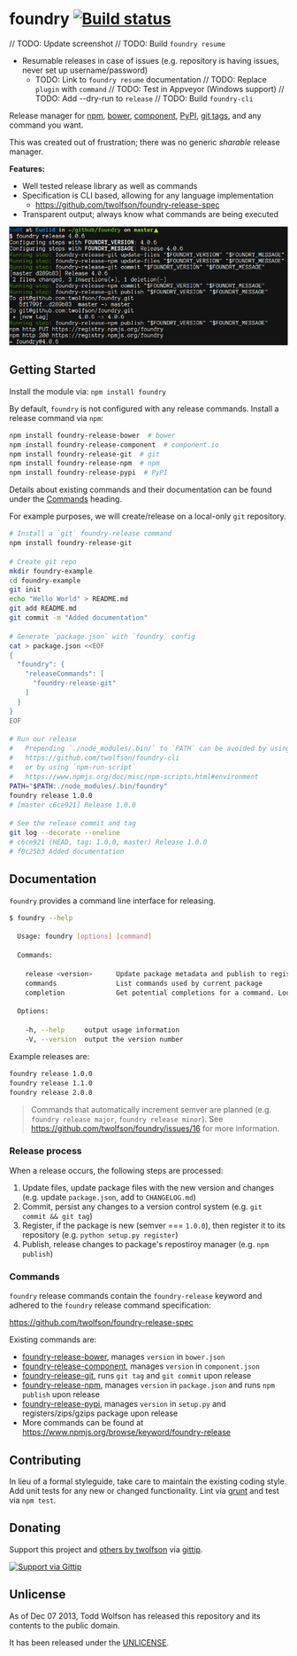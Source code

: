 # foundry [![Build status](https://travis-ci.org/twolfson/foundry.png?branch=master)](https://travis-ci.org/twolfson/foundry)

// TODO: Update screenshot
// TODO: Build `foundry resume`
- Resumable releases in case of issues (e.g. repository is having issues, never set up username/password)
    - TODO: Link to `foundry resume` documentation
// TODO: Replace `plugin` with `command`
// TODO: Test in Appveyor (Windows support)
// TODO: Add --dry-run to `release`
// TODO: Build `foundry-cli`

Release manager for [npm][], [bower][], [component][], [PyPI][], [git tags][], and any command you want.

[npm]: http://npmjs.org/
[bower]: http://bower.io/
[component]: http://component.io/
[PyPI]: http://pypi.python.org/
[git tags]: http://git-scm.com/

This was created out of frustration; there was no generic *sharable* release manager.

**Features:**

- Well tested release library as well as commands
- Specification is CLI based, allowing for any language implementation
    - https://github.com/twolfson/foundry-release-spec
- Transparent output; always know what commands are being executed

![Example foundry-release](docs/foundry-release.png)

## Getting Started
Install the module via: `npm install foundry`

By default, `foundry` is not configured with any release commands. Install a release command via `npm`:

```bash
npm install foundry-release-bower  # bower
npm install foundry-release-component  # component.io
npm install foundry-release-git  # git
npm install foundry-release-npm  # npm
npm install foundry-release-pypi  # PyPI
```

Details about existing commands and their documentation can be found under the [Commands](#commands) heading.

For example purposes, we will create/release on a local-only `git` repository.

```bash
# Install a `git` foundry-release command
npm install foundry-release-git

# Create git repo
mkdir foundry-example
cd foundry-example
git init
echo "Hello World" > README.md
git add README.md
git commit -m "Added documentation"

# Generate `package.json` with `foundry` config
cat > package.json <<EOF
{
  "foundry": {
    "releaseCommands": [
      "foundry-release-git"
    ]
  }
}
EOF

# Run our release
#   Prepending `./node_modules/.bin/` to `PATH` can be avoided by using `foundry-cli`
#   https://github.com/twolfson/foundry-cli
#   or by using `npm-run-script`
#   https://www.npmjs.org/doc/misc/npm-scripts.html#environment
PATH="$PATH:./node_modules/.bin/foundry"
foundry release 1.0.0
# [master c6ce921] Release 1.0.0

# See the release commit and tag
git log --decorate --oneline
# c6ce921 (HEAD, tag: 1.0.0, master) Release 1.0.0
# f0c25b3 Added documentation
```

## Documentation
`foundry` provides a command line interface for releasing.

```bash
$ foundry --help

  Usage: foundry [options] [command]

  Commands:

    release <version>      Update package metadata and publish to registries
    commands               List commands used by current package
    completion             Get potential completions for a command. Looks for `COMP_CWORD`, `COMP_LINE`, `COMP_POINT`.

  Options:

    -h, --help     output usage information
    -V, --version  output the version number

```

Example releases are:

```bash
foundry release 1.0.0
foundry release 1.1.0
foundry release 2.0.0
```

> Commands that automatically increment semver are planned (e.g. `foundry release major`, `foundry release minor`). See https://github.com/twolfson/foundry/issues/16 for more information.

### Release process

When a release occurs, the following steps are processed:

1. Update files, update package files with the new version and changes (e.g. update `package.json`, add to `CHANGELOG.md`)
2. Commit, persist any changes to a version control system (e.g. `git commit && git tag`)
3. Register, if the package is new (semver === `1.0.0`), then register it to its repository (e.g. `python setup.py register`)
4. Publish, release changes to package's repostiroy manager (e.g. `npm publish`)

### Commands
`foundry` release commands contain the `foundry-release` keyword and adhered to the `foundry` release command specification:

https://github.com/twolfson/foundry-release-spec

Existing commands are:

- [foundry-release-bower][], manages `version` in `bower.json`
- [foundry-release-component][], manages `version` in `component.json`
- [foundry-release-git][], runs `git tag` and `git commit` upon release
- [foundry-release-npm][], manages `version` in `package.json` and runs `npm publish` upon release
- [foundry-release-pypi][], manages `version` in `setup.py` and registers/zips/gzips package upon release
- More commands can be found at https://www.npmjs.org/browse/keyword/foundry-release

[foundry-release-bower]: https://github.com/twolfson/foundry-release-bower
[foundry-release-component]: https://github.com/twolfson/foundry-release-component
[foundry-release-git]: https://github.com/twolfson/foundry-release-git
[foundry-release-npm]: https://github.com/twolfson/foundry-release-npm
[foundry-release-pypi]: https://github.com/twolfson/foundry-release-pypi

## Contributing
In lieu of a formal styleguide, take care to maintain the existing coding style. Add unit tests for any new or changed functionality. Lint via [grunt](https://github.com/gruntjs/grunt) and test via `npm test`.

## Donating
Support this project and [others by twolfson][gittip] via [gittip][].

[![Support via Gittip][gittip-badge]][gittip]

[gittip-badge]: https://rawgithub.com/twolfson/gittip-badge/master/dist/gittip.png
[gittip]: https://www.gittip.com/twolfson/

## Unlicense
As of Dec 07 2013, Todd Wolfson has released this repository and its contents to the public domain.

It has been released under the [UNLICENSE][].

[UNLICENSE]: UNLICENSE
